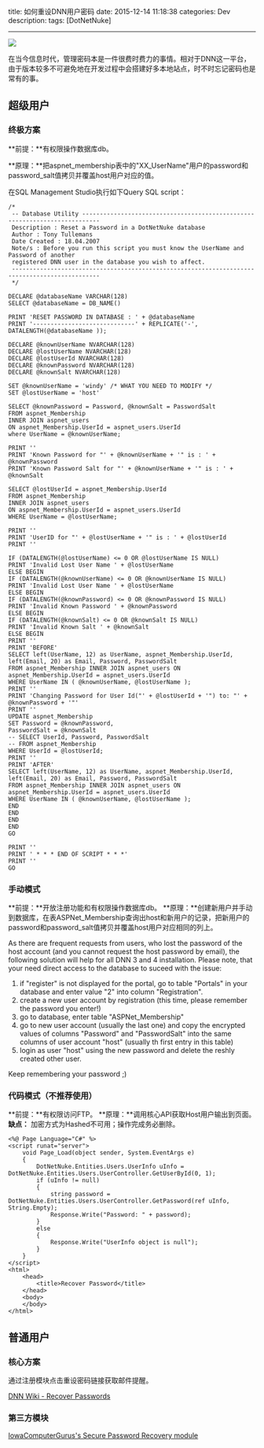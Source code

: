 title: 如何重设DNN用户密码
date: 2015-12-14 11:18:38
categories: Dev
description:
tags: [DotNetNuke]

---

![](http://7xof1d.com1.z0.glb.clouddn.com/img/password.jpg?imageView2/2/w/680/q/90)

在当今信息时代，管理密码本是一件很费时费力的事情。相对于DNN这一平台，由于版本较多不可避免地在开发过程中会搭建好多本地站点，时不时忘记密码也是常有的事。

## 超级用户

### 终极方案

**前提：**有权限操作数据库db。

**原理：**把aspnet_membership表中的"XX_UserName"用户的password和password_salt值拷贝并覆盖host用户对应的值。

在SQL Management Studio执行如下Query SQL script：

    /*
     -- Database Utility ---------------------------------------------------------------------------
     Description : Reset a Password in a DotNetNuke database
     Author : Tony Tullemans
     Date Created : 18.04.2007
     Note/s : Before you run this script you must know the UserName and Password of another
     registered DNN user in the database you wish to affect.
     -----------------------------------------------------------------------------------------------
     */
     
    DECLARE @databaseName VARCHAR(128)
    SELECT @databaseName = DB_NAME()
     
    PRINT 'RESET PASSWORD IN DATABASE : ' + @databaseName
    PRINT '-----------------------------' + REPLICATE('-', DATALENGTH(@databaseName ));
     
    DECLARE @knownUserName NVARCHAR(128)
    DECLARE @lostUserName NVARCHAR(128)
    DECLARE @lostUserId NVARCHAR(128)
    DECLARE @knownPassword NVARCHAR(128)
    DECLARE @knownSalt NVARCHAR(128)
     
    SET @knownUserName = 'windy' /* WHAT YOU NEED TO MODIFY */
    SET @lostUserName = 'host'
     
    SELECT @knownPassword = Password, @knownSalt = PasswordSalt
    FROM aspnet_Membership
    INNER JOIN aspnet_users
    ON aspnet_Membership.UserId = aspnet_users.UserId
    where UserName = @knownUserName;
     
    PRINT ''
    PRINT 'Known Password for "' + @knownUserName + '" is : ' + @knownPassword
    PRINT 'Known Password Salt for "' + @knownUserName + '" is : ' + @knownSalt
     
    SELECT @lostUserId = aspnet_Membership.UserId
    FROM aspnet_Membership
    INNER JOIN aspnet_users
    ON aspnet_Membership.UserId = aspnet_users.UserId
    WHERE UserName = @lostUserName;
     
    PRINT ''
    PRINT 'UserID for "' + @lostUserName + '" is : ' + @lostUserId
    PRINT ''
     
    IF (DATALENGTH(@lostUserName) <= 0 OR @lostUserName IS NULL)
    PRINT 'Invalid Lost User Name ' + @lostUserName
    ELSE BEGIN
    IF (DATALENGTH(@knownUserName) <= 0 OR @knownUserName IS NULL)
    PRINT 'Invalid Lost User Name ' + @lostUserName
    ELSE BEGIN
    IF (DATALENGTH(@knownPassword) <= 0 OR @knownPassword IS NULL)
    PRINT 'Invalid Known Password ' + @knownPassword
    ELSE BEGIN
    IF (DATALENGTH(@knownSalt) <= 0 OR @knownSalt IS NULL)
    PRINT 'Invalid Known Salt ' + @knownSalt
    ELSE BEGIN
    PRINT ''
    PRINT 'BEFORE'
    SELECT left(UserName, 12) as UserName, aspnet_Membership.UserId, left(Email, 20) as Email, Password, PasswordSalt
    FROM aspnet_Membership INNER JOIN aspnet_users ON aspnet_Membership.UserId = aspnet_users.UserId
    WHERE UserName IN ( @knownUserName, @lostUserName );
    PRINT ''
    PRINT 'Changing Password for User Id("' + @lostUserId + '") to: "' + @knownPassword + '"'
    PRINT ''
    UPDATE aspnet_Membership
    SET Password = @knownPassword,
    PasswordSalt = @knownSalt
    -- SELECT UserId, Password, PasswordSalt
    -- FROM aspnet_Membership
    WHERE UserId = @lostUserId;
    PRINT ''
    PRINT 'AFTER'
    SELECT left(UserName, 12) as UserName, aspnet_Membership.UserId, left(Email, 20) as Email, Password, PasswordSalt
    FROM aspnet_Membership INNER JOIN aspnet_users ON aspnet_Membership.UserId = aspnet_users.UserId
    WHERE UserName IN ( @knownUserName, @lostUserName );
    END
    END
    END
    END
    GO

    PRINT ''
    PRINT ' * * * END OF SCRIPT * * *'
    PRINT ''
    GO

### 手动模式

**前提：**开放注册功能和有权限操作数据库db。
**原理：**创建新用户并手动到数据库，在表ASPNet_Membership查询出host和新用户的记录，把新用户的password和password_salt值拷贝并覆盖host用户对应相同的列上。

As there are frequent requests from users, who lost the password of the host account (and you cannot request the host password by email), the following solution will help for all DNN 3 and 4 installation. Please note, that your need direct access to the database to suceed with the issue:

1. if "register" is not displayed for the portal, go to table "Portals"  in your database and enter value "2" into column "Registration".
2. create a new user account by registration (this time, please remember the password you enter!)
3. go to database, enter table "ASPNet_Membership"
4. go to new user account (usually the last one) and copy the encrypted values of columns "Password" and "PasswordSalt" into the same columns of user account "host" (usually th first entry in this table) 
5. login as user "host" using the new password and delete the reshly created other user.

Keep remembering your password ;)

### 代码模式（不推荐使用）

**前提：**有权限访问FTP。
**原理：**调用核心API获取Host用户输出到页面。
**缺点：** 加密方式为Hashed不可用；操作完成务必删除。

    <%@ Page Language="C#" %>
    <script runat="server">
        void Page_Load(object sender, System.EventArgs e)
        {
            DotNetNuke.Entities.Users.UserInfo uInfo = 
    DotNetNuke.Entities.Users.UserController.GetUserById(0, 1);
            if (uInfo != null)
            {
                string password = 
    DotNetNuke.Entities.Users.UserController.GetPassword(ref uInfo, String.Empty);
                Response.Write("Password: " + password);
            }
            else
            {
                Response.Write("UserInfo object is null");
            }
        }
    </script>
    <html>
        <head>
            <title>Recover Password</title>
        </head>
        <body>
        </body>
    </html>

## 普通用户

### 核心方案

通过注册模块点击重设密码链接获取邮件提醒。

[DNN Wiki - Recover Passwords](http://www.dnnsoftware.com/wiki/recover-passwords)

### 第三方模块

[IowaComputerGurus's Secure Password Recovery module](https://dnnsecurepasswordrec.codeplex.com/)

